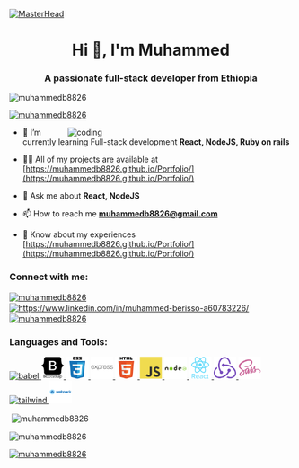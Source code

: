[![MasterHead](https://user-images.githubusercontent.com/95478989/198955082-6e78ebb5-e1e4-49f9-8d32-6e5af3984dcd.gif)](https://muhammedb8826.io)


<h1 align="center">Hi 👋, I'm Muhammed</h1>
<h3 align="center">A passionate full-stack developer from Ethiopia</h3>

<p align="left"> <img src="https://komarev.com/ghpvc/?username=muhammedb8826&label=Profile%20views&color=0e75b6&style=flat" alt="muhammedb8826" /> </p>

<p align="left"> <a href="https://twitter.com/muhammedb8826" target="blank"><img src="https://img.shields.io/twitter/follow/muhammedb8826?logo=twitter&style=for-the-badge" alt="muhammedb8826" /></a> </p>

<img align="right" alt="coding" width="400" src="https://tenor.com/view/coding-gif-25731151.gif" />


- 🌱 I’m currently learning Full-stack development **React, NodeJS, Ruby on rails**

- 👨‍💻 All of my projects are available at [https://muhammedb8826.github.io/Portfolio/](https://muhammedb8826.github.io/Portfolio/)

- 💬 Ask me about **React, NodeJS**

- 📫 How to reach me **muhammedb8826@gmail.com**

- 📄 Know about my experiences [https://muhammedb8826.github.io/Portfolio/](https://muhammedb8826.github.io/Portfolio/)

<h3 align="left">Connect with me:</h3>
<p align="left">
<a href="https://twitter.com/muhammedb8826" target="blank"><img align="center" src="https://raw.githubusercontent.com/rahuldkjain/github-profile-readme-generator/master/src/images/icons/Social/twitter.svg" alt="muhammedb8826" height="30" width="40" /></a>
<a href="https://linkedin.com/in/https://www.linkedin.com/in/muhammed-berisso-a60783226/" target="blank"><img align="center" src="https://raw.githubusercontent.com/rahuldkjain/github-profile-readme-generator/master/src/images/icons/Social/linked-in-alt.svg" alt="https://www.linkedin.com/in/muhammed-berisso-a60783226/" height="30" width="40" /></a>
<a href="https://instagram.com/muhammedb8826" target="blank"><img align="center" src="https://raw.githubusercontent.com/rahuldkjain/github-profile-readme-generator/master/src/images/icons/Social/instagram.svg" alt="muhammedb8826" height="30" width="40" /></a>
</p>

<h3 align="left">Languages and Tools:</h3>
<p align="left"> <a href="https://babeljs.io/" target="_blank" rel="noreferrer"> <img src="https://www.vectorlogo.zone/logos/babeljs/babeljs-icon.svg" alt="babel" width="40" height="40"/> </a> <a href="https://getbootstrap.com" target="_blank" rel="noreferrer"> <img src="https://raw.githubusercontent.com/devicons/devicon/master/icons/bootstrap/bootstrap-plain-wordmark.svg" alt="bootstrap" width="40" height="40"/> </a> <a href="https://www.w3schools.com/css/" target="_blank" rel="noreferrer"> <img src="https://raw.githubusercontent.com/devicons/devicon/master/icons/css3/css3-original-wordmark.svg" alt="css3" width="40" height="40"/> </a> <a href="https://expressjs.com" target="_blank" rel="noreferrer"> <img src="https://raw.githubusercontent.com/devicons/devicon/master/icons/express/express-original-wordmark.svg" alt="express" width="40" height="40"/> </a> <a href="https://www.w3.org/html/" target="_blank" rel="noreferrer"> <img src="https://raw.githubusercontent.com/devicons/devicon/master/icons/html5/html5-original-wordmark.svg" alt="html5" width="40" height="40"/> </a> <a href="https://developer.mozilla.org/en-US/docs/Web/JavaScript" target="_blank" rel="noreferrer"> <img src="https://raw.githubusercontent.com/devicons/devicon/master/icons/javascript/javascript-original.svg" alt="javascript" width="40" height="40"/> </a> <a href="https://nodejs.org" target="_blank" rel="noreferrer"> <img src="https://raw.githubusercontent.com/devicons/devicon/master/icons/nodejs/nodejs-original-wordmark.svg" alt="nodejs" width="40" height="40"/> </a> <a href="https://reactjs.org/" target="_blank" rel="noreferrer"> <img src="https://raw.githubusercontent.com/devicons/devicon/master/icons/react/react-original-wordmark.svg" alt="react" width="40" height="40"/> </a> <a href="https://redux.js.org" target="_blank" rel="noreferrer"> <img src="https://raw.githubusercontent.com/devicons/devicon/master/icons/redux/redux-original.svg" alt="redux" width="40" height="40"/> </a> <a href="https://sass-lang.com" target="_blank" rel="noreferrer"> <img src="https://raw.githubusercontent.com/devicons/devicon/master/icons/sass/sass-original.svg" alt="sass" width="40" height="40"/> </a> <a href="https://tailwindcss.com/" target="_blank" rel="noreferrer"> <img src="https://www.vectorlogo.zone/logos/tailwindcss/tailwindcss-icon.svg" alt="tailwind" width="40" height="40"/> </a> <a href="https://webpack.js.org" target="_blank" rel="noreferrer"> <img src="https://raw.githubusercontent.com/devicons/devicon/d00d0969292a6569d45b06d3f350f463a0107b0d/icons/webpack/webpack-original-wordmark.svg" alt="webpack" width="40" height="40"/> </a> </p>

<p>&nbsp;<img align="center" src="https://github-readme-stats.vercel.app/api?username=muhammedb8826&show_icons=true&locale=en" alt="muhammedb8826" /></p>

<p><img align="center" src="https://github-readme-streak-stats.herokuapp.com/?user=muhammedb8826&" alt="muhammedb8826" /></p>

<p align="left"> <a href="https://github.com/ryo-ma/github-profile-trophy"><img src="https://github-profile-trophy.vercel.app/?username=muhammedb8826" alt="muhammedb8826" /></a> </p>
